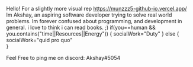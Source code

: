 Hello!
For a slightly more visual rep https://munzzz5-github-io.vercel.app/
Im Akshay, an aspiring software developer trying to solve real world problems.
Im forever confused about programming, and development in general.
i love to think i can read books. ;)
if(you==human && you.contains("time||Resources||Energy")) 
{
  socialWork="Duty" 
}
else
{
  socialWork="quid pro quo"  
}

  
Feel Free to ping me on discord:
  Akshay#5054
